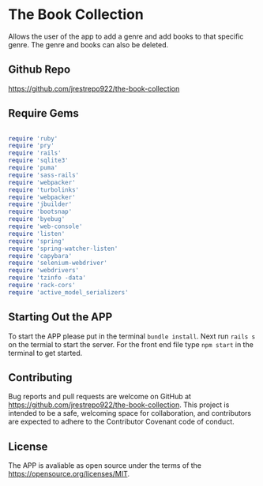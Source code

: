 # The Book Collection

Allows the user of the app to add a genre and add books to that specific genre. The genre and books can also be deleted.

## Github Repo 

https://github.com/jrestrepo922/the-book-collection

## Require Gems 

```ruby

require 'ruby'
require 'pry'
require 'rails'
require 'sqlite3'
require 'puma'
require 'sass-rails'
require 'webpacker'
require 'turbolinks'
require 'webpacker'
require 'jbuilder'
require 'bootsnap'
require 'byebug'
require 'web-console'
require 'listen'
require 'spring'
require 'spring-watcher-listen'
require 'capybara'
require 'selenium-webdriver'
require 'webdrivers'
require 'tzinfo -data'
require 'rack-cors'
require 'active_model_serializers'

```

## Starting Out the APP 

To start the APP please put in the terminal ```bundle install```. Next run ```rails s``` on the termial to start the server. For the front end file type ```npm start``` in the terminal to get started. 

## Contributing 

Bug reports and pull requests are welcome on GitHub at https://github.com/jrestrepo922/the-book-collection. This project is intended to be a safe, welcoming space for collaboration, and contributors are expected to adhere to the Contributor Covenant code of conduct.

## License 

The APP is avaliable as open source under the terms of the https://opensource.org/licenses/MIT.